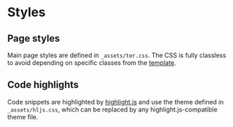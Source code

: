 # Styles

## Page styles

Main page styles are defined in `_assets/ter.css`. The CSS is fully classless to
avoid depending on specific classes from the [template](templates.md).

## Code highlights

Code snippets are highlighted by [highlight.js](https://highlightjs.org) and use
the theme defined in `_assets/hljs.css`, which can be replaced by any
highlight.js-compatible theme file.
